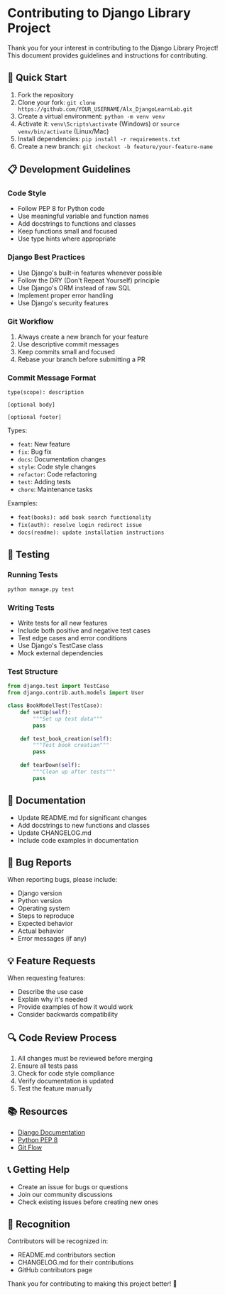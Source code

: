 # Contributing to Django Library Project

Thank you for your interest in contributing to the Django Library Project! This document provides guidelines and instructions for contributing.

## 🚀 Quick Start

1. Fork the repository
2. Clone your fork: `git clone https://github.com/YOUR_USERNAME/Alx_DjangoLearnLab.git`
3. Create a virtual environment: `python -m venv venv`
4. Activate it: `venv\Scripts\activate` (Windows) or `source venv/bin/activate` (Linux/Mac)
5. Install dependencies: `pip install -r requirements.txt`
6. Create a new branch: `git checkout -b feature/your-feature-name`

## 📋 Development Guidelines

### Code Style
- Follow PEP 8 for Python code
- Use meaningful variable and function names
- Add docstrings to functions and classes
- Keep functions small and focused
- Use type hints where appropriate

### Django Best Practices
- Use Django's built-in features whenever possible
- Follow the DRY (Don't Repeat Yourself) principle
- Use Django's ORM instead of raw SQL
- Implement proper error handling
- Use Django's security features

### Git Workflow
1. Always create a new branch for your feature
2. Use descriptive commit messages
3. Keep commits small and focused
4. Rebase your branch before submitting a PR

### Commit Message Format
```
type(scope): description

[optional body]

[optional footer]
```

Types:
- `feat`: New feature
- `fix`: Bug fix
- `docs`: Documentation changes
- `style`: Code style changes
- `refactor`: Code refactoring
- `test`: Adding tests
- `chore`: Maintenance tasks

Examples:
- `feat(books): add book search functionality`
- `fix(auth): resolve login redirect issue`
- `docs(readme): update installation instructions`

## 🧪 Testing

### Running Tests
```bash
python manage.py test
```

### Writing Tests
- Write tests for all new features
- Include both positive and negative test cases
- Test edge cases and error conditions
- Use Django's TestCase class
- Mock external dependencies

### Test Structure
```python
from django.test import TestCase
from django.contrib.auth.models import User

class BookModelTest(TestCase):
    def setUp(self):
        """Set up test data"""
        pass
    
    def test_book_creation(self):
        """Test book creation"""
        pass
    
    def tearDown(self):
        """Clean up after tests"""
        pass
```

## 📝 Documentation

- Update README.md for significant changes
- Add docstrings to new functions and classes
- Update CHANGELOG.md
- Include code examples in documentation

## 🐛 Bug Reports

When reporting bugs, please include:
- Django version
- Python version
- Operating system
- Steps to reproduce
- Expected behavior
- Actual behavior
- Error messages (if any)

## 💡 Feature Requests

When requesting features:
- Describe the use case
- Explain why it's needed
- Provide examples of how it would work
- Consider backwards compatibility

## 🔍 Code Review Process

1. All changes must be reviewed before merging
2. Ensure all tests pass
3. Check for code style compliance
4. Verify documentation is updated
5. Test the feature manually

## 📚 Resources

- [Django Documentation](https://docs.djangoproject.com/)
- [Python PEP 8](https://www.python.org/dev/peps/pep-0008/)
- [Git Flow](https://nvie.com/posts/a-successful-git-branching-model/)

## 📞 Getting Help

- Create an issue for bugs or questions
- Join our community discussions
- Check existing issues before creating new ones

## 🙏 Recognition

Contributors will be recognized in:
- README.md contributors section
- CHANGELOG.md for their contributions
- GitHub contributors page

Thank you for contributing to making this project better! 🎉
